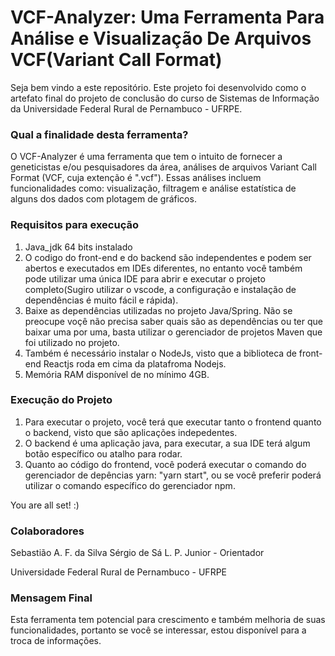 
# VCF-Analyzer: Uma Ferramenta Para Análise e Visualização De Arquivos VCF(Variant Call Format) #

Seja bem vindo a este repositório. 
Este projeto foi desenvolvido como o artefato final do projeto de conclusão do curso de Sistemas de Informação da Universidade Federal Rural de Pernambuco - UFRPE.

### Qual a finalidade desta ferramenta? ###

O VCF-Analyzer é uma ferramenta que tem o intuito de fornecer a geneticistas e/ou pesquisadores da área, análises de arquivos Variant Call Format (VCF, cuja extenção é ".vcf"). Essas análises incluem funcionalidades como: visualização, filtragem e análise estatística de alguns dos dados com plotagem de gráficos. 

### Requisitos para execução
1. Java_jdk 64 bits instalado 
2. O codigo do front-end e do backend são independentes e podem ser abertos e executados em IDEs diferentes, no entanto você também pode utilizar uma única IDE para abrir e executar o projeto completo(Sugiro utilizar o vscode, a configuração e instalação de dependências é muito fácil e rápida).
3. Baixe as dependências utilizadas no projeto Java/Spring. Não se preocupe voçê não precisa saber quais são as dependências ou ter que baixar uma por uma, basta utilizar o gerenciador de projetos Maven que foi utilizado no projeto.
4. Também é necessário instalar o NodeJs, visto  que a biblioteca de front-end Reactjs roda em cima da platafroma Nodejs.
5. Memória RAM disponível de no mínimo 4GB.


### Execução do Projeto
1. Para executar o projeto, você terá que executar tanto o frontend quanto o backend, visto que são aplicações indepedentes.
2. O backend é uma aplicação java, para executar,  a sua IDE terá algum botão específico ou atalho para rodar.
3. Quanto ao código do frontend, você poderá executar o comando do gerenciador de depências yarn: "yarn start",  ou se você preferir poderá utilizar o comando específico do gerenciador npm.

 You are all set!  :)

### Colaboradores
Sebastião A. F. da Silva
Sérgio de Sá  L. P. Junior - Orientador

Universidade Federal Rural de Pernambuco - UFRPE

### Mensagem Final ###
Esta ferramenta tem potencial para crescimento e também melhoria de suas funcionalidades, portanto se você se interessar, estou disponível para a troca de informações.




